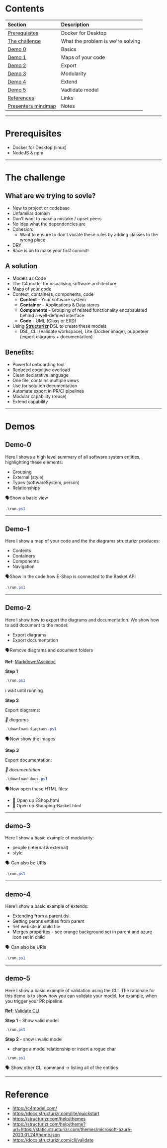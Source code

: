 # Contents

| Section | Description
| :- | :- |
| [Prerequisites](#prerequisites) | Docker for Desktop|
| [The challenge](#the-challenge) | What the problem is we're solving |
| [Demo 0](#demo-0) | Basics |
| [Demo 1](#demo-1) | Maps of your code |
| [Demo 2](#demo-2) | Export |
| [Demo 3](#demo-3) | Modularity |
| [Demo 4](#demo-4) | Extend |
| [Demo 5](#demo-5) | Vadlidate model |
| [References](#references) | Links |
| [Presenters mindmap](assets/Models%20as%20Code.png) | Notes |

--- 

# Prerequisites

- Docker for Desktop (linux)
- NodeJS & npm

---

# The challenge

## What are we trying to sovle?

- New to project or codebase
- Unfamiliar domain
- Don't want to make a mistake / upset peers
- No idea what the dependencies are
- Cohesion:
  - Want to ensure to don't violate these rules by adding classes to the wrong place
- DRY
- Race is on to make your first commit!

## A solution

- Models as Code
- The C4 model for visualising software architecture
- Maps of your code
- Context, containers, components, code
  - **Context** - Your software system
  - **Container** - Applications & Data stores
  - **Components** - Grouping of related functionality encapsulated behind a well-defined interface
  - **Code** - UML (Class or ERD)
- Using **[Structurizr](https://structurizr.com/)** DSL to create these models
  - DSL, CLI (Validate workspace), Lite (Docker image), puppeteer (export diagrams + documentation)

## Benefits:

- Powerful onboarding tool
- Reduced cognitive overload 
- Clean declarative language
- One file, contains multiple views
- Use for solution documentation
- Automate export in PR/CI pipelines
- Modular capability (reuse)
- Extend capability

---

# Demos

## Demo-0

Here I shows a high level summary of all software system entities, highlighting these elements:
- Grouping
- External (style)
- Types (softwareSystem, person)
- Relationships

🗣️Show a basic view

```powershell
.\run.ps1
```

---

## Demo-1

Here I show a map of your code and the the diagrams structurizr produces:
- Contexts
- Containers
- Components
- Navigation

🗣️Show in the code how E-Shop is connected to the Basket API 

```powershell
.\run.ps1
```
---

## Demo-2

Here I show how to export the diagrams and documentation.  We show how to add document to the model:
- Export diagrams
- Export documentation

🗣️Remove diagrams and document folders

**Ref**: [Markdown/Asciidoc](https://docs.structurizr.com/dsl/docs)

**Step 1**

```powershell
.\run.ps1
```

ℹ️ wait until running

**Step 2**

Export diagrams:

_📂 diagrams_

```powershell
.\download-diagrams.ps1
```

🗣️Now show the images

**Step 3**

Export documentation:

_📂 documentation_

```powershell
.\download-docs.ps1
```

🗣️Now open these HTML files:

- 📄 Open up EShop.html
- 📄 Open up Shopping-Basket.html

---

## demo-3

Here I show a basic example of modularity:

- people (internal & external)
- style

🗣️ Can also be URIs

```powershell
.\run.ps1
```

---

## demo-4

Here I show a basic example of extends:

- Extending from a parent.dsl. 
- Getting perons entities from parent
- !ref website in child file
- Merges properites - see orange background set in parent and azure icon set in child

🗣️ Can also be URIs

```powershell
.\run.ps1
```

---

## demo-5

Here I show a basic example of validation using the CLI. The rationale for this demo is to show how you can validate your model, for example, when you trigger your PR pipeline.

**Ref**: [Validate CLI](https://docs.structurizr.com/cli/validate)

**Step 1** - Show valid model

```powershell
.\run.ps1
```

**Step 2** - show invalid model

- change a model relationship or insert a rogue char

```powershell
.\run.ps1
```

🗣️ Show other CLI command -> listing all of the entities

---

# Reference

- https://c4model.com/
- https://docs.structurizr.com/lite/quickstart
- https://structurizr.com/help/themes
- https://structurizr.com/help/theme?url=https://static.structurizr.com/themes/microsoft-azure-2023.01.24/theme.json
- https://docs.structurizr.com/cli/validate